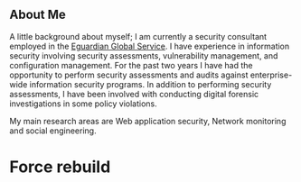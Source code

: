 ## About Me

A little background about myself; I am currently a security consultant employed in the [Eguardian Global Service](https://www.egscyber.com/). I have experience in information security involving security assessments, vulnerability management, and configuration management. For the past two years I have had the opportunity to perform security assessments and audits against enterprise-wide information security programs. In addition to performing security assessments, I have been involved with conducting digital forensic investigations in some policy violations.

My main research areas are Web application security, Network monitoring and social engineering. 
# Force rebuild

